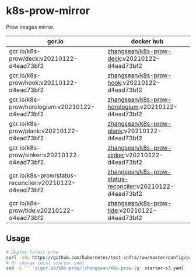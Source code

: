 # k8s-prow-mirror

Prow images mirror.

gcr.io | docker hub
---|---
gcr.io/k8s-prow/deck:v20210122-d4ead73bf2 | [zhangsean/k8s-prow-deck](https://hub.docker.com/r/zhangsean/k8s-prow-deck):v20210122-d4ead73bf2
gcr.io/k8s-prow/hook:v20210122-d4ead73bf2 | [zhangsean/k8s-prow-hook](https://hub.docker.com/r/zhangsean/k8s-prow-hook):v20210122-d4ead73bf2
gcr.io/k8s-prow/horologium:v20210122-d4ead73bf2 | [zhangsean/k8s-prow-horologium](https://hub.docker.com/r/zhangsean/k8s-prow-horologium):v20210122-d4ead73bf2
gcr.io/k8s-prow/plank:v20210122-d4ead73bf2 | [zhangsean/k8s-prow-plank](https://hub.docker.com/r/zhangsean/k8s-prow-plank):v20210122-d4ead73bf2
gcr.io/k8s-prow/sinker:v20210122-d4ead73bf2 | [zhangsean/k8s-prow-sinker](https://hub.docker.com/r/zhangsean/k8s-prow-sinker):v20210122-d4ead73bf2
gcr.io/k8s-prow/status-reconciler:v20210122-d4ead73bf2 | [zhangsean/k8s-prow-status-reconciler](https://hub.docker.com/r/zhangsean/k8s-prow-status-reconciler):v20210122-d4ead73bf2
gcr.io/k8s-prow/tide:v20210122-d4ead73bf2 | [zhangsean/k8s-prow-tide](https://hub.docker.com/r/zhangsean/k8s-prow-tide):v20210122-d4ead73bf2

## Usage

```bash
# Deploy latest prow
curl -sSL https://github.com/kubernetes/test-infra/raw/master/config/prow/cluster/starter-s3.yaml | sed 's|gcr.io/k8s-prow/|zhangsean/k8s-prow-|g' | kubectl apply -f -
# Or change local starter.yaml
sed -i '' 's|gcr.io/k8s-prow/|zhangsean/k8s-prow-|g' starter-s3.yaml
```
